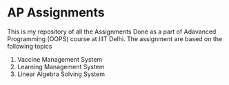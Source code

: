 # AP Assignments
This is my repository of all the Assignments Done as a part of Adavanced Programming (OOPS) course at IIIT Delhi.
The assignment are based on the following topics
1. Vaccine Management System
2. Learning Management System
3. Linear Algebra Solving System

